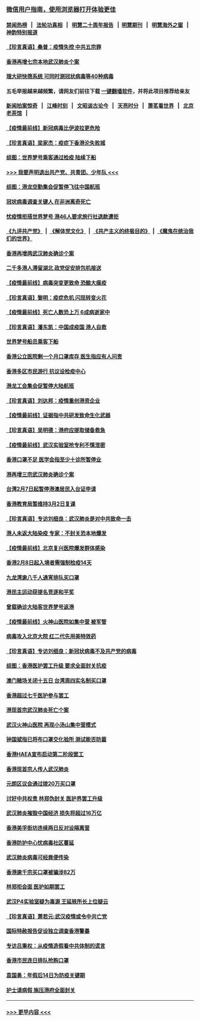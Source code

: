 ### [微信用户指南，使用浏览器打开体验更佳](https://github.com/gfw-breaker/banned-news1/blob/master/indexes/wechat-guide.md?t=0)
#### [禁闻热榜](热点新闻.md?t=0)  &nbsp;&nbsp;|&nbsp;&nbsp; [法轮功真相](https://github.com/gfw-breaker/truth/blob/master/README.md?t=0) &nbsp;&nbsp;|&nbsp;&nbsp; [明慧二十周年报告](https://github.com/gfw-breaker/mh-reports/blob/master/README.md?t=0) &nbsp;&nbsp;|&nbsp;&nbsp;[明慧期刊](https://github.com/gfw-breaker/mh-qikan) &nbsp;&nbsp;|&nbsp;&nbsp; [明慧海外之窗](https://github.com/gfw-breaker/mh-news/blob/master/README.md?t=0) &nbsp;&nbsp;|&nbsp;&nbsp; [神韵特别报道](https://github.com/gfw-breaker/mh-news/blob/master/shenyun.md?t=0)
#### [【珍言真语】桑普：疫情失控 中共五宗罪](../pages/nsc415/n11864157.md?t=02130802) 
#### [香港再增七宗本地武汉肺炎个案](../pages/nsc415/n11862405.md?t=02130802) 
#### [理大研快筛系统 可同时测冠状病毒等40种病毒](../pages/nsc415/n11862376.md?t=02130802) 
#### 五毛举报越来越频繁，请网友们前往下载 [一键翻墙软件](https://github.com/gfw-breaker/ssr-accounts)，并将此项目推荐给亲友
#### [新闻拍案惊奇](https://github.com/gfw-breaker/banned-news1/blob/master/pages/link4.md) &nbsp;&nbsp;|&nbsp;&nbsp; [江峰时刻](https://github.com/gfw-breaker/banned-news1/blob/master/pages/link4.md) &nbsp;&nbsp;|&nbsp;&nbsp; [文昭谈古论今](https://github.com/gfw-breaker/banned-news1/blob/master/pages/link4.md) &nbsp;&nbsp;|&nbsp;&nbsp; [天亮时分](https://github.com/gfw-breaker/banned-news1/blob/master/pages/link4.md) &nbsp;&nbsp;|&nbsp;&nbsp; [萧茗看世界](https://github.com/gfw-breaker/banned-news1/blob/master/pages/link4.md) &nbsp;&nbsp;|&nbsp;&nbsp; [北京老茶馆](https://github.com/gfw-breaker/banned-news1/blob/master/pages/link4.md) &nbsp;&nbsp;|&nbsp;&nbsp; 
#### [【疫情最前线】新冠病毒比伊波拉更危险](../pages/nsc415/n11862199.md?t=02130802) 
#### [【珍言真语】梁家杰：疫症下香港沦失败城](../pages/nsc415/n11861588.md?t=02130802) 
#### [组图：世界梦号乘客通过检疫 陆续下船](../pages/nsc415/n11858302.md?t=02130802) 
#### [>>> 我要声明退出共产党、共青团、少年队 <<<](https://github.com/begood0513/goodnews/blob/master/quit/letter.md) 
#### [组图：港龙空勤集会促暂停飞往中国航班](../pages/nsc415/n11858190.md?t=02130802) 
#### [冠状病毒调查关键人 在非洲离奇死亡](../pages/nsc415/n11859798.md?t=02130802) 
#### [忧疫情拒搭世界梦号 港46人要求旅行社退款遭拒](../pages/nsc415/n11859849.md?t=02130802) 
#### [《九评共产党》](https://github.com/begood0513/9ping.md/blob/master/README.md) &nbsp;|&nbsp; [《解体党文化》](../../../../jtdwh.md/blob/master/README.md)  &nbsp;|&nbsp; [《共产主义的终极目的》](../../../../gczydzjmd.md/blob/master/README.md) &nbsp;|&nbsp; [《魔鬼在统治我们的世界》](../../../../mgztzwmdsj.md/blob/master/README.md) 
#### [香港再增两武汉肺炎确诊个案](../pages/nsc415/n11859833.md?t=02130802) 
#### [二千多港人滞留湖北 政党促安排包机接送](../pages/nsc415/n11859831.md?t=02130802) 
#### [【疫情最前线】病毒突变更致命 恐酿大瘟疫](../pages/nsc415/n11859604.md?t=02130802) 
#### [【珍言真语】黎明：疫症危机 闪现转变火花](../pages/nsc415/n11859199.md?t=02130802) 
#### [【疫情最前线】死亡人数恐上万 6成病逝家中](../pages/nsc415/n11856687.md?t=02130802) 
#### [【珍言真语】潘东凯：中国成疫国 港人自救](../pages/nsc415/n11856962.md?t=02130802) 
#### [世界梦号船员乘客下船](../pages/nsc415/n11856883.md?t=02130802) 
#### [香港公立医院剩一个月口罩库存 医生指应有人问责](../pages/nsc415/n11856875.md?t=02130802) 
#### [香港多区市民游行 抗议设检疫中心](../pages/nsc415/n11856866.md?t=02130802) 
#### [港龙工会集会促暂停大陆航班](../pages/nsc415/n11856840.md?t=02130802) 
#### [【珍言真语】刘达邦：疫情重创港资企业](../pages/nsc415/n11854274.md?t=02130802) 
#### [【疫情最前线】证据指中共研发致命生化武器](../pages/nsc415/n11853087.md?t=02130802) 
#### [【珍言真语】吴明德：港府应提取储备救急](../pages/nsc415/n11852734.md?t=02130802) 
#### [【疫情最前线】武汉实验室抢专利不慎泄密](../pages/nsc415/n11850310.md?t=02130802) 
#### [香港口罩不足 医学会指至少十诊所暂停业](../pages/nsc415/n11850301.md?t=02130802) 
#### [港再增三宗武汉肺炎确诊个案](../pages/nsc415/n11850328.md?t=02130802) 
#### [台湾2月7日起暂停港澳居民入台证申请](../pages/nsc415/n11850304.md?t=02130802) 
#### [香港教育局暂维持3月2日复课](../pages/nsc415/n11850260.md?t=02130802) 
#### [【珍言真语】专访刘细良：武汉肺炎是对中共致命一击](../pages/nsc415/n11849934.md?t=02130802) 
#### [港人未返大陆染疫 专家：不封关恐本地爆发](../pages/nsc415/n11848021.md?t=02130802) 
#### [【疫情最前线】北京复兴医院爆发群体感染](../pages/nsc415/n11847626.md?t=02130802) 
#### [香港2月8日起入境者需强制检疫14天](../pages/nsc415/n11847658.md?t=02130802) 
#### [九龙湾逾八千人通宵排队买口罩](../pages/nsc415/n11847647.md?t=02130802) 
#### [港民主运动获提名竞逐和平奖](../pages/nsc415/n11847633.md?t=02130802) 
#### [曾载确诊大陆客世界梦号返港](../pages/nsc415/n11847608.md?t=02130802) 
#### [【疫情最前线】火神山医院如集中营 被军管](../pages/nsc415/n11847524.md?t=02130802) 
#### [病毒攻入北京大院 红二代先用美特效药](../pages/nsc415/n11847427.md?t=02130802) 
#### [【珍言真语】专访刘细良：新冠状病毒不及共产党的病毒](../pages/nsc415/n11847164.md?t=02130802) 
#### [组图：香港医护罢工升级 要求全面封关抗疫](../pages/nsc415/n11844107.md?t=02130802) 
#### [澳门赌场关闭十五日 台湾周四实名制买口罩](../pages/nsc415/n11845083.md?t=02130802) 
#### [香港超过七千医护参与罢工](../pages/nsc415/n11845051.md?t=02130802) 
#### [港现首宗武汉肺炎死亡个案](../pages/nsc415/n11844998.md?t=02130802) 
#### [武汉火神山医院 再现小汤山集中营模式](../pages/nsc415/n11844763.md?t=02130802) 
#### [钟国斌指已将布口罩交化验所 测试能否防菌](../pages/nsc415/n11842783.md?t=02130802) 
#### [香港HAEA宣布启动第二阶段罢工](../pages/nsc415/n11842723.md?t=02130802) 
#### [香港现首宗人传人武汉肺炎](../pages/nsc415/n11842766.md?t=02130802) 
#### [元朗区议会通过拨20万买口罩](../pages/nsc415/n11842754.md?t=02130802) 
#### [讨好中共权贵 林郑伪封关 医护界罢工升级](../pages/nsc415/n11842359.md?t=02130802) 
#### [武汉肺炎摧毁中国经济 损失将超过16万亿](../pages/nsc415/n11839723.md?t=02130802) 
#### [香港美孚街坊连续两日反对设隔离营](../pages/nsc415/n11839962.md?t=02130802) 
#### [香港防护中心忧病毒社区蔓延](../pages/nsc415/n11839933.md?t=02130802) 
#### [武汉肺炎病毒可经粪便传染](../pages/nsc415/n11839939.md?t=02130802) 
#### [香港逾千宗买口罩被骗涉82万](../pages/nsc415/n11839914.md?t=02130802) 
#### [林郑拒会面 医护如期罢工](../pages/nsc415/n11839892.md?t=02130802) 
#### [武汉P4实验室疑为毒源 王延轶所长上位疑云](../pages/nsc415/n11835543.md?t=02130802) 
#### [【珍言真语】萧若元:武汉疫情或令中共亡党](../pages/nsc415/n11829394.md?t=02130802) 
#### [国际特赦报告促设独立调查香港警暴](../pages/nsc415/n11833845.md?t=02130802) 
#### [专访吕秉权：从疫情造假看中共体制的谎言](../pages/nsc415/n11833813.md?t=02130802) 
#### [香港市民连日排队抢购口罩](../pages/nsc415/n11833794.md?t=02130802) 
#### [袁国勇：年假后14日为防疫关键期](../pages/nsc415/n11831088.md?t=02130802) 
#### [护士请病假 施压港府全面封关](../pages/nsc415/n11831030.md?t=02130802) 

----
#### [ >>> 更早内容 <<< ](../indexes/nsc415-earlier.md)
